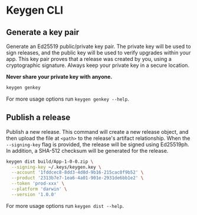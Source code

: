 # Keygen CLI

## Generate a key pair

Generate an Ed25519 public/private key pair. The private key will be used to
sign releases, and the public key will be used to verify upgrades within your
app. This key pair proves that a release was created by you, using a
cryptographic signature. Always keep your private key in a secure location.

**Never share your private key with anyone.**

```sh
keygen genkey
```

For more usage options run `keygen genkey --help`.

## Publish a release

Publish a new release. This command will create a new release object, and then
upload the file at `<path>` to the release's artifact relationship. When the
`--signing-key` flag is provided, the release will be signed using Ed25519ph.
In addition, a SHA-512 checksum will be generated for the release.

```sh
keygen dist build/App-1-0-0.zip \
  --signing-key ~/.keys/keygen.key \
  --account '1fddcec8-8dd3-4d8d-9b16-215cac0f9b52' \
  --product '2313b7e7-1ea6-4a01-901e-2931de6bb1e2' \
  --token 'prod-xxx' \
  --platform 'darwin' \
  --version '1.0.0'
```

For more usage options run `keygen dist --help`.
